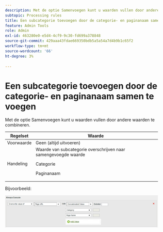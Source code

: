 ```yaml
---
description: Met de optie Samenvoegen kunt u waarden vullen door andere waarden te combineren.
subtopic: Processing rules
title: Een subcategorie toevoegen door de categorie- en paginanaam samen te voegen
feature: Admin Tools
role: Admin
exl-id: 463280e0-e5d4-4cf9-9c30-fd699a378848
source-git-commit: 429aaa43fdae669350bdb5a5a54a7d4b9b1c65f2
workflow-type: tm+mt
source-wordcount: '66'
ht-degree: 3%

---
```


# Een subcategorie toevoegen door de categorie- en paginanaam samen te voegen

Met de optie Samenvoegen kunt u waarden vullen door andere waarden te combineren.

<table id="table_FF761C2011CD456B9A466C054A54FC30"> 
 <thead> 
  <tr> 
   <th colname="col1" class="entry"> Regelset </th> 
   <th colname="col2" class="entry"> Waarde </th> 
  </tr> 
 </thead>
 <tbody> 
  <tr> 
   <td colname="col1"> Voorwaarde </td> 
   <td colname="col2"> Geen (altijd uitvoeren) </td> 
  </tr> 
  <tr> 
   <td colname="col1"> Handeling </td> 
   <td colname="col2">Waarde van subcategorie overschrijven naar samengevoegde waarde <p>Categorie </p> <p>Paginanaam </p> </td> 
  </tr> 
 </tbody> 
</table>

Bijvoorbeeld:

![](assets/add-subcategory-using-concat.png)
